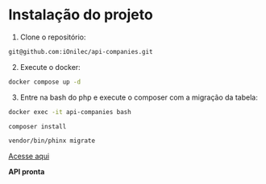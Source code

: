 # Instalação do projeto

1) Clone o repositório:

```bash
git@github.com:iOnilec/api-companies.git
```

2) Execute o docker:

```bash
docker compose up -d
```

3) Entre na bash do php e execute o composer com a migração da tabela:

```bash
docker exec -it api-companies bash

composer install

vendor/bin/phinx migrate
```

[Acesse aqui](http:localhost:8080)

**API pronta**